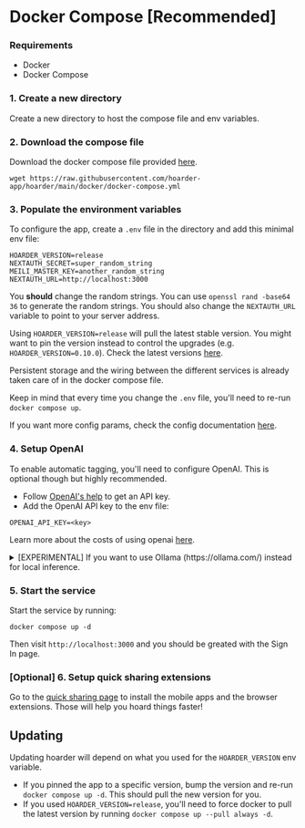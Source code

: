 # Docker Compose [Recommended]

### Requirements

- Docker
- Docker Compose

### 1. Create a new directory

Create a new directory to host the compose file and env variables.

### 2. Download the compose file

Download the docker compose file provided [here](https://github.com/hoarder-app/hoarder/blob/main/docker/docker-compose.yml).

```
wget https://raw.githubusercontent.com/hoarder-app/hoarder/main/docker/docker-compose.yml
```

### 3. Populate the environment variables

To configure the app, create a `.env` file in the directory and add this minimal env file:

```
HOARDER_VERSION=release
NEXTAUTH_SECRET=super_random_string
MEILI_MASTER_KEY=another_random_string
NEXTAUTH_URL=http://localhost:3000
```

You **should** change the random strings. You can use `openssl rand -base64 36` to generate the random strings. You should also change the `NEXTAUTH_URL` variable to point to your server address.

Using `HOARDER_VERSION=release` will pull the latest stable version. You might want to pin the version instead to control the upgrades (e.g. `HOARDER_VERSION=0.10.0`). Check the latest versions [here](https://github.com/hoarder-app/hoarder/pkgs/container/hoarder-web).

Persistent storage and the wiring between the different services is already taken care of in the docker compose file.

Keep in mind that every time you change the `.env` file, you'll need to re-run `docker compose up`.

If you want more config params, check the config documentation [here](/configuration).

### 4. Setup OpenAI

To enable automatic tagging, you'll need to configure OpenAI. This is optional though but highly recommended.

- Follow [OpenAI's help](https://help.openai.com/en/articles/4936850-where-do-i-find-my-openai-api-key) to get an API key.
- Add the OpenAI API key to the env file:

```
OPENAI_API_KEY=<key>
```

Learn more about the costs of using openai [here](/openai).

<details>
    <summary>[EXPERIMENTAL] If you want to use Ollama (https://ollama.com/) instead for local inference.</summary>

    **Note:** The quality of the tags you'll get will depend on the quality of the model you choose. Running local models is a recent addition and not as battle tested as using openai, so proceed with care (and potentially expect a bunch of inference failures).

    - Make sure ollama is running.
    - Set the `OLLAMA_BASE_URL` env variable to the address of the ollama API.
    - Set `INFERENCE_TEXT_MODEL` to the model you want to use for text inference in ollama (for example: `mistral`)
    - Set `INFERENCE_IMAGE_MODEL` to the model you want to use for image inference in ollama (for example: `llava`)
    - Make sure that you `ollama pull`-ed the models that you want to use.


</details>

### 5. Start the service

Start the service by running:

```
docker compose up -d
```

Then visit `http://localhost:3000` and you should be greated with the Sign In page.

### [Optional] 6. Setup quick sharing extensions

Go to the [quick sharing page](/quick-sharing) to install the mobile apps and the browser extensions. Those will help you hoard things faster!

## Updating

Updating hoarder will depend on what you used for the `HOARDER_VERSION` env variable.
- If you pinned the app to a specific version, bump the version and re-run `docker compose up -d`. This should pull the new version for you.
- If you used `HOARDER_VERSION=release`, you'll need to force docker to pull the latest version by running `docker compose up --pull always -d`.
